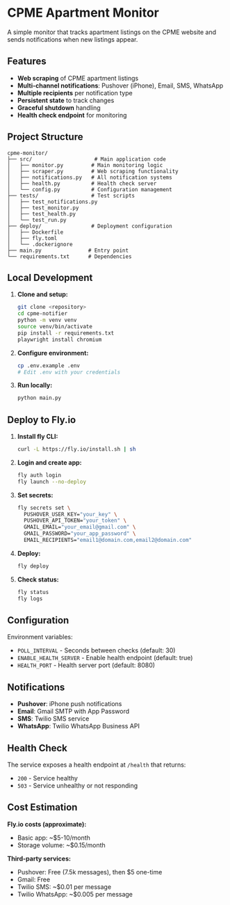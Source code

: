# CPME Apartment Monitor

A simple monitor that tracks apartment listings on the CPME website and sends notifications when new listings appear.

## Features

- **Web scraping** of CPME apartment listings
- **Multi-channel notifications**: Pushover (iPhone), Email, SMS, WhatsApp
- **Multiple recipients** per notification type
- **Persistent state** to track changes
- **Graceful shutdown** handling
- **Health check endpoint** for monitoring

## Project Structure

```
cpme-monitor/
├── src/                    # Main application code
│   ├── monitor.py         # Main monitoring logic
│   ├── scraper.py         # Web scraping functionality
│   ├── notifications.py   # All notification systems
│   ├── health.py          # Health check server
│   └── config.py          # Configuration management
├── tests/                 # Test scripts
│   ├── test_notifications.py
│   ├── test_monitor.py
│   ├── test_health.py
│   └── test_run.py
├── deploy/                # Deployment configuration
│   ├── Dockerfile
│   ├── fly.toml
│   └── .dockerignore
├── main.py               # Entry point
└── requirements.txt      # Dependencies
```

## Local Development

1. **Clone and setup:**
   ```bash
   git clone <repository>
   cd cpme-notifier
   python -m venv venv
   source venv/bin/activate
   pip install -r requirements.txt
   playwright install chromium
   ```

2. **Configure environment:**
   ```bash
   cp .env.example .env
   # Edit .env with your credentials
   ```

3. **Run locally:**
   ```bash
   python main.py
   ```

## Deploy to Fly.io

1. **Install fly CLI:**
   ```bash
   curl -L https://fly.io/install.sh | sh
   ```

2. **Login and create app:**
   ```bash
   fly auth login
   fly launch --no-deploy
   ```

3. **Set secrets:**
   ```bash
   fly secrets set \
     PUSHOVER_USER_KEY="your_key" \
     PUSHOVER_API_TOKEN="your_token" \
     GMAIL_EMAIL="your_email@gmail.com" \
     GMAIL_PASSWORD="your_app_password" \
     EMAIL_RECIPIENTS="email1@domain.com,email2@domain.com"
   ```

4. **Deploy:**
   ```bash
   fly deploy
   ```

5. **Check status:**
   ```bash
   fly status
   fly logs
   ```

## Configuration

Environment variables:

- `POLL_INTERVAL` - Seconds between checks (default: 30)
- `ENABLE_HEALTH_SERVER` - Enable health endpoint (default: true)
- `HEALTH_PORT` - Health server port (default: 8080)

## Notifications

- **Pushover**: iPhone push notifications
- **Email**: Gmail SMTP with App Password
- **SMS**: Twilio SMS service
- **WhatsApp**: Twilio WhatsApp Business API

## Health Check

The service exposes a health endpoint at `/health` that returns:
- `200` - Service healthy
- `503` - Service unhealthy or not responding

## Cost Estimation

**Fly.io costs (approximate):**
- Basic app: ~$5-10/month
- Storage volume: ~$0.15/month

**Third-party services:**
- Pushover: Free (7.5k messages), then $5 one-time
- Gmail: Free
- Twilio SMS: ~$0.01 per message
- Twilio WhatsApp: ~$0.005 per message